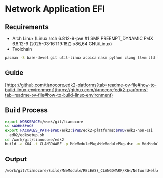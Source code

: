 # Network Application EFI

## Requirements
* Arch Linux (Linux arch 6.8.12-9-pve #1 SMP PREEMPT_DYNAMIC PMX 6.8.12-9 (2025-03-16T19:18Z) x86_64 GNU/Linux)
* Toolchain
```sh
pacman -S base-devel git util-linux acpica nasm python clang llvm lld libc++ vim
```

## Guide
[https://github.com/tianocore/edk2-platforms?tab=readme-ov-file#how-to-build-linux-environment](https://github.com/tianocore/edk2-platforms?tab=readme-ov-file#how-to-build-linux-environment)
## Build Process
```sh
export WORKSPACE=/work/git/tianocore
cd $WORKSPACE
export PACKAGES_PATH=$PWD/edk2:$PWD/edk2-platforms:$PWD/edk2-non-osi
. edk2/edksetup.sh
cd /work/git/tianocore/edk2
build -a X64 -t CLANGDWARF -p MdeModulePkg/MdeModulePkg.dsc -m MdeModulePkg/Application/NetworkHelloWorld/NetworkHelloWorld.in
```

## Output
```
/work/git/tianocore/Build/MdeModule/RELEASE_CLANGDWARF/X64/NetworkHelloWorld.efi
```
